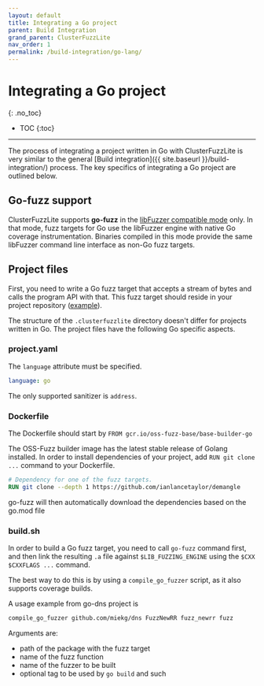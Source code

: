 ```yaml
---
layout: default
title: Integrating a Go project
parent: Build Integration
grand_parent: ClusterFuzzLite
nav_order: 1
permalink: /build-integration/go-lang/
---
```


# Integrating a Go project
{: .no_toc}

- TOC
{:toc}
---

The process of integrating a project written in Go with ClusterFuzzLite is very similar
to the general
[Build integration]({{ site.baseurl }}/build-integration/)
process. The key specifics of integrating a Go project are outlined below.

## Go-fuzz support

ClusterFuzzLite supports **go-fuzz** in the
[libFuzzer compatible mode](https://github.com/mdempsky/go114-fuzz-build)
only. In that mode, fuzz targets for Go use the libFuzzer engine with native Go
coverage instrumentation. Binaries compiled in this mode provide the same
libFuzzer command line interface as non-Go fuzz targets.

## Project files

First, you need to write a Go fuzz target that accepts a stream of bytes and
calls the program API with that. This fuzz target should reside in your project
repository
([example](https://github.com/golang/go/blob/4ad13555184eb0697c2e92c64c1b0bdb287ccc10/src/html/fuzz.go#L13)).

The structure of the `.clusterfuzzlite` directory doesn't differ for projects
written in Go. The project files have the following Go specific aspects.

### project.yaml

The `language` attribute must be specified.

```yaml
language: go
```

The only supported sanitizer is `address`.

### Dockerfile

The Dockerfile should start by `FROM gcr.io/oss-fuzz-base/base-builder-go`

The OSS-Fuzz builder image has the latest stable release of Golang installed. In
order to install dependencies of your project, add `RUN git clone ...` command to
your Dockerfile.

```dockerfile
# Dependency for one of the fuzz targets.
RUN git clone --depth 1 https://github.com/ianlancetaylor/demangle
```

go-fuzz will then automatically download the dependencies based on the go.mod file

### build.sh

In order to build a Go fuzz target, you need to call `go-fuzz`
command first, and then link the resulting `.a` file against
`$LIB_FUZZING_ENGINE` using the `$CXX $CXXFLAGS ...` command.

The best way to do this is by using a `compile_go_fuzzer` script,
as it also supports coverage builds.

A usage example from go-dns project is

```sh
compile_go_fuzzer github.com/miekg/dns FuzzNewRR fuzz_newrr fuzz
```

Arguments are:
* path of the package with the fuzz target
* name of the fuzz function
* name of the fuzzer to be built
* optional tag to be used by `go build` and such

